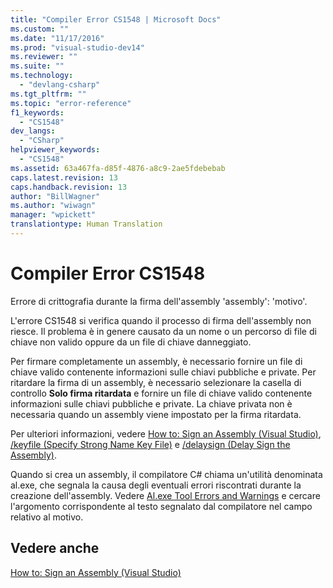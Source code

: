 ```yaml
---
title: "Compiler Error CS1548 | Microsoft Docs"
ms.custom: ""
ms.date: "11/17/2016"
ms.prod: "visual-studio-dev14"
ms.reviewer: ""
ms.suite: ""
ms.technology: 
  - "devlang-csharp"
ms.tgt_pltfrm: ""
ms.topic: "error-reference"
f1_keywords: 
  - "CS1548"
dev_langs: 
  - "CSharp"
helpviewer_keywords: 
  - "CS1548"
ms.assetid: 63a467fa-d85f-4876-a8c9-2ae5fdebebab
caps.latest.revision: 13
caps.handback.revision: 13
author: "BillWagner"
ms.author: "wiwagn"
manager: "wpickett"
translationtype: Human Translation
---
```

# Compiler Error CS1548
Errore di crittografia durante la firma dell'assembly 'assembly': 'motivo'.  
  
 L'errore CS1548 si verifica quando il processo di firma dell'assembly non riesce.  Il problema è in genere causato da un nome o un percorso di file di chiave non valido oppure da un file di chiave danneggiato.  
  
 Per firmare completamente un assembly, è necessario fornire un file di chiave valido contenente informazioni sulle chiavi pubbliche e private.  Per ritardare la firma di un assembly, è necessario selezionare la casella di controllo **Solo firma ritardata** e fornire un file di chiave valido contenente informazioni sulle chiavi pubbliche e private.  La chiave privata non è necessaria quando un assembly viene impostato per la firma ritardata.  
  
 Per ulteriori informazioni, vedere [How to: Sign an Assembly \(Visual Studio\)](http://msdn.microsoft.com/it-it/f468a7d3-234c-4353-924d-8e0ae5896564), [\/keyfile \(Specify Strong Name Key File\)](../../../csharp/language-reference/compiler-options/keyfile-compiler-option.md) e [\/delaysign \(Delay Sign the Assembly\)](../../../csharp/language-reference/compiler-options/delaysign-compiler-option.md).  
  
 Quando si crea un assembly, il compilatore C\# chiama un'utilità denominata al.exe,  che segnala la causa degli eventuali errori riscontrati durante la creazione dell'assembly.  Vedere [Al.exe Tool Errors and Warnings](http://msdn.microsoft.com/it-it/7f125d49-0a03-47a6-9ba9-d61a679a7d4b) e cercare l'argomento corrispondente al testo segnalato dal compilatore nel campo relativo al motivo.  
  
## Vedere anche  
 [How to: Sign an Assembly \(Visual Studio\)](http://msdn.microsoft.com/it-it/f468a7d3-234c-4353-924d-8e0ae5896564)